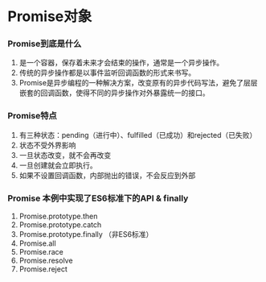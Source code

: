 # Promise对象

### Promise到底是什么
1. 是一个容器，保存着未来才会结束的操作，通常是一个异步操作。
2. 传统的异步操作都是以事件监听回调函数的形式来书写。
3. Promise是异步编程的一种解决方案，改变原有的异步代码写法，避免了层层嵌套的回调函数，使得不同的异步操作对外暴露统一的接口。

### Promise特点
1. 有三种状态：pending（进行中）、fulfilled（已成功）和rejected（已失败）
2. 状态不受外界影响
3. 一旦状态改变，就不会再改变
4. 一旦创建就会立即执行。
5. 如果不设置回调函数，内部抛出的错误，不会反应到外部

### Promise 本例中实现了ES6标准下的API & finally
1. Promise.prototype.then
2. Promise.prototype.catch
3. Promise.prototype.finally （非ES6标准）
4. Promise.all
5. Promise.race
6. Promise.resolve
7. Promise.reject

